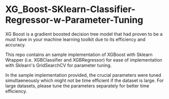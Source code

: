 # XG_Boost-SKlearn-Classifier-Regressor-w-Parameter-Tuning

XG Boost is a gradient boosted decision tree model that had proven to be a must have in your machine learning toolkit due to its efficiency and accuracy.

This repo contains an sample implementation of XGBoost with Sklearn Wrapper (i.e. XGBClassifier and XGBRegressor) for ease of implementation with Sklearn's GridSearchCV for parameter tuning.

In the sample implementation provided, the crucial parameters were tuned simultaeneously which might not be time efficient if the dataset is large. For large datasets, please tune the parameters separately for better time efficiency.
